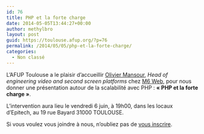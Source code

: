 ```yaml
---
id: 76
title: PHP et la forte charge
date: 2014-05-05T13:44:27+00:00
author: methylbro
layout: post
guid: https://toulouse.afup.org/?p=76
permalink: /2014/05/05/php-et-la-forte-charge/
categories:
  - Non classé
---
```

L’AFUP Toulouse a le plaisir d’accueillir [Olivier Mansour](http://oliviermansour.com/), _Head of engineering video and second screen platforms_ chez [M6 Web](http://tech.m6web.fr/), pour nous donner une présentation autour de la scalabilité avec PHP : **« PHP et la forte charge »**.

L’intervention aura lieu le vendredi 6 juin, à 19h00, dans les locaux d’Epitech, au 19 rue Bayard 31000 TOULOUSE.

Si vous voulez vous joindre à nous, n’oubliez pas de [vous inscrire](http://aperophp.net/326/view.html).